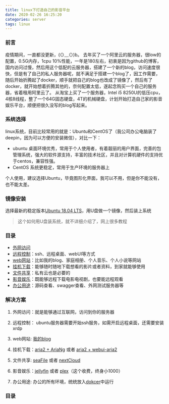 ```yaml
---
title: linux下打造自己的影音平台
date: 2020-02-26 16:25:20
categories: server
tags: linux
---
```


### 前言

疫情期间，一直都没更新，(⊙﹏⊙)b。
去年买了一个阿里云的服务器，很low的配置，0.5G内存，1cpu 10%性能，一年是180左右，初衷是因为github的博客，国内访问过慢，然后用这个低配的云服务器，搭建了一个新的blog，访问速度很快，但是有了自己的私人服务器呢，就不满足于搭建一个blog了，因工作需要，随后开始折腾起了docker，顺手就把自己的blog也改成了镜像了，然后有了docker，就开始想着折腾其他的，奈何配置太低，遂起念购买一个自己的服务器，省着租用阿里云了。
从淘宝上买了一个服务器，Intel i5 8250U的低压cpu，4核8线程，整了一个64G固态硬盘，4T的机械硬盘，计划开始打造自己家的影音娱乐平台，顺便把很久没写的blog写起来。

### 系统选择

linux系统，目前比较常用的就是：Ubuntu和CentOS了（我公司办公电脑装了deepin，因为可以方便的安装微信），对比一下：

- ubuntu 桌面环境优秀，常用于个人使用者，有着靓丽的用户界面，完善的包管理系统，强大的软件源支持，丰富的技术社区，并且对计算机硬件的支持优于centos，兼容性强。
- CentOS 系统更稳定，常用于生产环境的服务器上

个人使用，建议选择Ubuntu，毕竟图形化界面，我可以不用，但是你不能没有，也不能太差。

### 镜像安装

选择最新的稳定版本[Ubuntu 18.04 LTS](https://ubuntu.com/download/desktop)，用U盘做一个镜像，然后装上系统

> 这个如何用U盘装系统，就不详细介绍了，网上很多教程

### 目录

- [外网访问](/2020/02/27/2020/2020-02-27-linux-nas-2/)
- [远程控制](/2020/02/28/2020/2020-02-28-linux-nas-3/)：ssh、远程桌面、webUI等方式
- [web网站](/2020/03/01/2020/2020-03-01-linux-nas-4/)：比如我的blog、家庭相册、个人音乐、个人小说等网站
- [挂机下载](/2020/03/02/2020/2020-03-02-linux-nas-5/)：能够随时随地下载想看的影片或者资料，到家就能够使用
- [文件共享](/2020/03/03/2020/2020-03-03-linux-nas-6/)：私有云也是必要的
- [影音娱乐](/2020/03/04/2020/2020-03-04-linux-nas-7/)：既能够远程下载电影电视剧，也要能远程观看
- [办公用途](/2020/03/05/2020/2020-03-05-linux-nas-8/)：源码查看、swagger查看、外网测试服务器等

### 解决方案

1. 外网访问：就是能够通过互联网，访问到你的服务器

2. 远程控制： ubuntu服务器需要开始ssh服务，如需开启远程桌面，还需要安装xrdp

3. web网站: [我的blog](/2019/12/19/2019/2019-12-19-push-blog-into-docker/)

4. 挂机下载：[aria2 + AriaNg](http://ariang.mayswind.net/zh_Hans/) 或者 [aria2 + webui-aria2](https://github.com/ziahamza/webui-aria2#webui-aria2)

5. 文件共享: [seaFile](https://www.seafile.com/home/) 或者 [nextCloud](https://nextcloud.com/)

6. 影音娱乐：[jellyfin](https://jellyfin.org/) 或者 [plex](https://www.plex.tv/)（这个收费，终身小1000）

7. 办公用途: 办公的所有环境，统统放入[dokcer](http://www.docker.com/)中运行


### 目录

